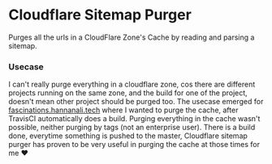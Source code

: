 # Cloudflare Sitemap Purger

Purges all the urls in a CloudFlare Zone's Cache by reading and parsing a sitemap.

### Usecase
I can't really purge everything in a cloudflare zone, cos there are different projects running on the same zone,
and the build for one of the project, doesn't mean other project should be purged too.
The usecase emerged for [fascinations.hannanali.tech](https://fascinations.hannanali.tech)
 where I wanted to purge the cache, after TravisCI automatically does a build.
 Purging everything in the cache wasn't possible, neither purging by tags (not an enterprise user).
 There is a build done, everytime something is pushed to the master, Cloudflare sitemap purger has
 proven to be very useful in purging the cache at those times for me :heart: